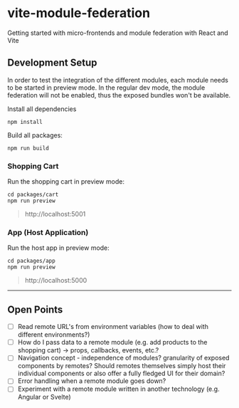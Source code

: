 # vite-module-federation
Getting started with micro-frontends and module federation with React and Vite

## Development Setup
In order to test the integration of the different modules, each module needs to be started in preview mode.
In the regular dev mode, the module federation will not be enabled, thus the exposed bundles won't be available.

Install all dependencies
```shell
npm install
```

Build all packages: 
```shell
npm run build
```

### Shopping Cart
Run the shopping cart in preview mode:
```shell
cd packages/cart
npm run preview
```
> http://localhost:5001

### App (Host Application)
Run the host app in preview mode:
```shell
cd packages/app
npm run preview
```
> http://localhost:5000

---

## Open Points

- [ ] Read remote URL's from environment variables (how to deal with different environments?)
- [ ] How do I pass data to a remote module (e.g. add products to the shopping cart) -> props, callbacks, events, etc.?
- [ ] Navigation concept - independence of modules? granularity of exposed components by remotes? Should remotes themselves simply host their individual components or also offer a fully fledged UI for their domain?
- [ ] Error handling when a remote module goes down?
- [ ] Experiment with a remote module written in another technology (e.g. Angular or Svelte)
